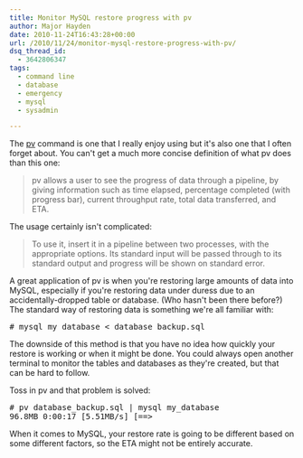 ```yaml
---
title: Monitor MySQL restore progress with pv
author: Major Hayden
date: 2010-11-24T16:43:28+00:00
url: /2010/11/24/monitor-mysql-restore-progress-with-pv/
dsq_thread_id:
  - 3642806347
tags:
  - command line
  - database
  - emergency
  - mysql
  - sysadmin

---
```

The [pv][1] command is one that I really enjoy using but it's also one that I often forget about. You can't get a much more concise definition of what pv does than this one:

> pv allows a user to see the progress of data through a pipeline, by giving information such as time elapsed, percentage completed (with progress bar), current throughput rate, total data transferred, and ETA.

The usage certainly isn't complicated:

> To use it, insert it in a pipeline between two processes, with the appropriate options. Its standard input will be passed through to its standard output and progress will be shown on standard error.

A great application of pv is when you're restoring large amounts of data into MySQL, especially if you're restoring data under duress due to an accidentally-dropped table or database. (Who hasn't been there before?) The standard way of restoring data is something we're all familiar with:

<pre lang="html"># mysql my_database &lt; database_backup.sql</pre>

The downside of this method is that you have no idea how quickly your restore is working or when it might be done. You could always open another terminal to monitor the tables and databases as they're created, but that can be hard to follow.

Toss in pv and that problem is solved:

<pre lang="html"># pv database_backup.sql | mysql my_database
96.8MB 0:00:17 [5.51MB/s] [==>                                ] 11% ETA 0:02:10
</pre>

When it comes to MySQL, your restore rate is going to be different based on some different factors, so the ETA might not be entirely accurate.

 [1]: http://linux.die.net/man/1/pv
